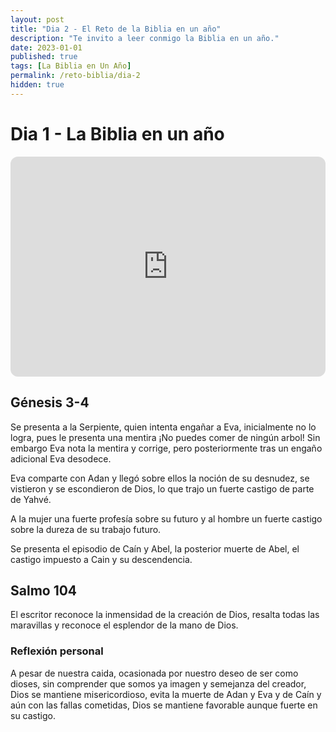 ```yaml
---
layout: post
title: "Dia 2 - El Reto de la Biblia en un año"
description: "Te invito a leer conmigo la Biblia en un año."
date: 2023-01-01
published: true
tags: [La Biblia en Un Año]
permalink: /reto-biblia/dia-2
hidden: true
---
```


# Dia 1 - La Biblia en un año

<iframe style="border-radius:12px" src="https://open.spotify.com/embed/episode/1e2vKlKvGSvVKSD15BV2UN?utm_source=generator" width="100%" height="352" frameBorder="0" allowfullscreen="" allow="autoplay; clipboard-write; encrypted-media; fullscreen; picture-in-picture" loading="lazy"></iframe>

## Génesis 3-4
Se presenta a la Serpiente, quien intenta engañar a Eva, inicialmente no lo logra, pues le presenta una mentira ¡No puedes comer de ningún arbol! Sin embargo Eva nota la mentira y corrige, pero posteriormente tras un engaño adicional Eva desodece.

Eva comparte con Adan y llegó sobre ellos la noción de su desnudez, se vistieron y se escondieron de Dios, lo que trajo un fuerte castigo de parte de Yahvé.

A la mujer una fuerte profesía sobre su futuro y al hombre un fuerte castigo sobre la dureza de su trabajo futuro.

Se presenta el episodio de Caín y Abel, la posterior muerte de Abel, el castigo impuesto a Cain y su descendencia.

## Salmo 104
El escritor reconoce la inmensidad de la creación de Dios, resalta todas las maravillas y reconoce el esplendor de la mano de Dios.

### Reflexión personal
A pesar de nuestra caida, ocasionada por nuestro deseo de ser como dioses, sin comprender que somos ya imagen y semejanza del creador, Dios se mantiene misericordioso, evita la muerte de Adan y Eva y de Caín y aún con las fallas cometidas, Dios se mantiene favorable aunque fuerte en su castigo.
